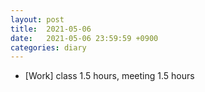```yaml
---
layout: post
title:  2021-05-06
date:   2021-05-06 23:59:59 +0900
categories: diary
---
```


- [Work] class 1.5 hours, meeting 1.5 hours
